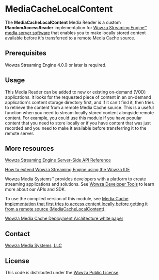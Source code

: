 # MediaCacheLocalContent
The **MediaCacheLocalContent** Media Reader is a custom **IRandomAccessReader** implementation for [Wowza Streaming Engine™ media server software](https://www.wowza.com/products/streaming-engine) that enables you to make locally stored content available before it's transferred to a remote Media Cache source.

## Prerequisites
Wowza Streaming Engine 4.0.0 or later is required.

## Usage
This Media Reader can be added to new or existing on-demand (VOD) applications. It looks for the requested piece of content in an on-demand application's content storage directory first, and if it can't find it, then tries to retrieve the content from a remote Media Cache source. This is a useful function when you need to stream locally stored content alongside remote content. For example, you could use this module if you have popular content that you need to store locally or if you have content that was just recorded and you need to make it available before transferring it to the remote server.

## More resources
[Wowza Streaming Engine Server-Side API Reference](https://www.wowza.com/resources/WowzaStreamingEngine_ServerSideAPI.pdf)

[How to extend Wowza Streaming Engine using the Wowza IDE](https://www.wowza.com/forums/content.php?759-How-to-extend-Wowza-Streaming-Engine-using-the-Wowza-IDE)

Wowza Media Systems™ provides developers with a platform to create streaming applications and solutions. See [Wowza Developer Tools](https://www.wowza.com/resources/developers) to learn more about our APIs and SDK.

To use the compiled version of this module, see [Media Cache implementation that first tries to access content locally before getting it from a remote source (MediaCacheLocalContent)](https://www.wowza.com/forums/content.php?520-Media-Cache-implementation-that-will-first-try-to-access-content-locally-before-getting-it-from-a-remote-source-%28MediaCacheLocalContent%29).

[Wowza Media Cache Deployment Architecture white paper](https://www.wowza.com/uploads/images/Wowza-Media-Cache-Deployment-Architecture__White_Paper_2014.pdf)

## Contact
[Wowza Media Systems, LLC](https://www.wowza.com/contact)

## License
This code is distributed under the [Wowza Public License](https://github.com/WowzaMediaSystems/wse-plugin-mediacachelocalcontent/blob/master/LICENSE.txt).
